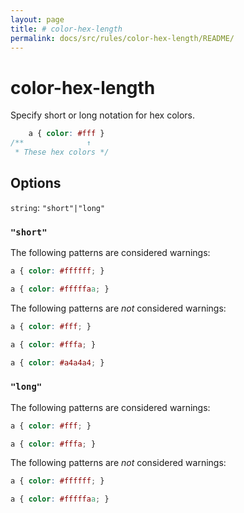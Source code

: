 ```yaml
---
layout: page
title: # color-hex-length
permalink: docs/src/rules/color-hex-length/README/
---
```


# color-hex-length

Specify short or long notation for hex colors.

```css
    a { color: #fff }
/**              ↑
 * These hex colors */
```

## Options

`string`: `"short"|"long"`

### `"short"`

The following patterns are considered warnings:

```css
a { color: #ffffff; }
```

```css
a { color: #fffffaa; }
```

The following patterns are *not* considered warnings:


```css
a { color: #fff; }
```

```css
a { color: #fffa; }
```

```css
a { color: #a4a4a4; }
```

### `"long"`

The following patterns are considered warnings:

```css
a { color: #fff; }
```

```css
a { color: #fffa; }
```

The following patterns are *not* considered warnings:


```css
a { color: #ffffff; }
```

```css
a { color: #fffffaa; }
```
